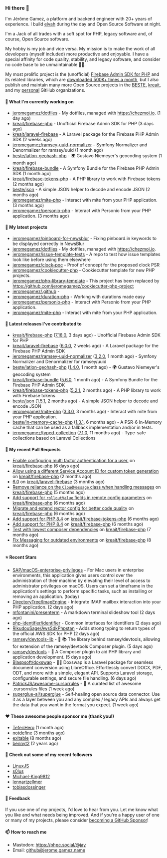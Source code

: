 ### Hi there 👋

I'm Jérôme Gamez, a platform and backend engineer with 20+ years of experience.
I build [elvah](https://www.elvah.de) during the day and Open Source Software
at night.

I'm a Jack of all trades with a soft spot for PHP, legacy software and,
of course, Open Source software.

My hobby is my job and vice versa. My mission is to make the work of all
developers (myself included) more productive and enjoyable.
I have a special affinity for code quality, stability, and legacy software,
and consider no code base to be unmaintainable 💪🏻.

My most prolific project is the (unofficial)
[Firebase Admin SDK for PHP](https://github.com/kreait/firebase-php) and its
related libraries, which are
[downloaded 500K+ times a month](https://packagist.org/packages/kreait/firebase-php/stats), but I also publish and maintain many more Open Source
projects in the [BESTE](https://github.com/beste),
[kreait](https://github.com/kreait), and my
[personal](https://github.com/jeromegamez) GitHub organizations.

#### 👷 What I'm currently working on

- [jeromegamez/dotfiles](https://github.com/jeromegamez/dotfiles) - My dotfiles, managed with https://chezmoi.io. (1 day ago)
- [kreait/firebase-php](https://github.com/kreait/firebase-php) - Unofficial Firebase Admin SDK for PHP (3 days ago)
- [kreait/laravel-firebase](https://github.com/kreait/laravel-firebase) - A Laravel package for the Firebase PHP Admin SDK (2 weeks ago)
- [jeromegamez/ramsey-uuid-normalizer](https://github.com/jeromegamez/ramsey-uuid-normalizer) - Symfony Normalizer and Denormalizer for ramsey/uuid (1 month ago)
- [beste/latlon-geohash-php](https://github.com/beste/latlon-geohash-php) - 🌍 Gustavo Niemeyer&#39;s geocoding system (1 month ago)
- [kreait/firebase-bundle](https://github.com/kreait/firebase-bundle) - A Symfony Bundle for the Firebase PHP Admin SDK (1 month ago)
- [kreait/firebase-tokens-php](https://github.com/kreait/firebase-tokens-php) - A PHP library to work with Firebase tokens (2 months ago)
- [beste/json](https://github.com/beste/json) - A simple JSON helper to decode and encode JSON (2 months ago)
- [jeromegamez/mite-php](https://github.com/jeromegamez/mite-php) - Interact with mite from your PHP application. (3 months ago)
- [jeromegamez/personio-php](https://github.com/jeromegamez/personio-php) - Interact with Personio from your PHP application. (3 months ago)

#### 🌱 My latest projects

- [jeromegamez/pinboard-for-newsblur](https://github.com/jeromegamez/pinboard-for-newsblur) - Fixing pinboard.in keywords to be displayed correctly in NewsBlur
- [jeromegamez/dotfiles](https://github.com/jeromegamez/dotfiles) - My dotfiles, managed with https://chezmoi.io.
- [jeromegamez/issue-template-tests](https://github.com/jeromegamez/issue-template-tests) - A repo to test how issue templates look like before using them elsewhere
- [jeromegamez/clock-poc](https://github.com/jeromegamez/clock-poc) - Proof of concept for the proposed clock PSR
- [jeromegamez/cookiecutter-php](https://github.com/jeromegamez/cookiecutter-php) - Cookiecutter template for new PHP projects.
- [jeromegamez/php-library-template](https://github.com/jeromegamez/php-library-template) - This project has been replaced by https://github.com/jeromegamez/cookiecutter-php-project
- [jeromegamez/.github](https://github.com/jeromegamez/.github) - 
- [jeromegamez/duration-php](https://github.com/jeromegamez/duration-php) - Working with durations made easy
- [jeromegamez/personio-php](https://github.com/jeromegamez/personio-php) - Interact with Personio from your PHP application.
- [jeromegamez/mite-php](https://github.com/jeromegamez/mite-php) - Interact with mite from your PHP application.

#### 🔭 Latest releases I've contributed to

- [kreait/firebase-php](https://github.com/kreait/firebase-php) ([7.18.0](https://github.com/kreait/firebase-php/releases/tag/7.18.0), 3 days ago) - Unofficial Firebase Admin SDK for PHP
- [kreait/laravel-firebase](https://github.com/kreait/laravel-firebase) ([6.0.0](https://github.com/kreait/laravel-firebase/releases/tag/6.0.0), 2 weeks ago) - A Laravel package for the Firebase PHP Admin SDK
- [jeromegamez/ramsey-uuid-normalizer](https://github.com/jeromegamez/ramsey-uuid-normalizer) ([3.2.0](https://github.com/jeromegamez/ramsey-uuid-normalizer/releases/tag/3.2.0), 1 month ago) - Symfony Normalizer and Denormalizer for ramsey/uuid
- [beste/latlon-geohash-php](https://github.com/beste/latlon-geohash-php) ([1.4.0](https://github.com/beste/latlon-geohash-php/releases/tag/1.4.0), 1 month ago) - 🌍 Gustavo Niemeyer&#39;s geocoding system
- [kreait/firebase-bundle](https://github.com/kreait/firebase-bundle) ([5.6.0](https://github.com/kreait/firebase-bundle/releases/tag/5.6.0), 1 month ago) - A Symfony Bundle for the Firebase PHP Admin SDK
- [kreait/firebase-tokens-php](https://github.com/kreait/firebase-tokens-php) ([5.2.1](https://github.com/kreait/firebase-tokens-php/releases/tag/5.2.1), 2 months ago) - A PHP library to work with Firebase tokens
- [beste/json](https://github.com/beste/json) ([1.5.1](https://github.com/beste/json/releases/tag/1.5.1), 2 months ago) - A simple JSON helper to decode and encode JSON
- [jeromegamez/mite-php](https://github.com/jeromegamez/mite-php) ([3.3.0](https://github.com/jeromegamez/mite-php/releases/tag/3.3.0), 3 months ago) - Interact with mite from your PHP application.
- [beste/in-memory-cache-php](https://github.com/beste/in-memory-cache-php) ([1.3.1](https://github.com/beste/in-memory-cache-php/releases/tag/1.3.1), 6 months ago) - A PSR-6 In-Memory cache that can be used as a fallback implementation and/or in tests.
- [jeromegamez/typed-collection](https://github.com/jeromegamez/typed-collection) ([7.1.0](https://github.com/jeromegamez/typed-collection/releases/tag/7.1.0), 11 months ago) - Type-safe collections based on Laravel Collections

#### 🔨 My recent Pull Requests

- [Enable configuring multi factor authentication for a user.](https://github.com/kreait/firebase-php/pull/993) on [kreait/firebase-php](https://github.com/kreait/firebase-php) (6 days ago)
- [Allow using a different Service Account ID for custom token generation](https://github.com/kreait/firebase-php/pull/973) on [kreait/firebase-php](https://github.com/kreait/firebase-php) (2 months ago)
- [6.0](https://github.com/kreait/laravel-firebase/pull/237) on [kreait/laravel-firebase](https://github.com/kreait/laravel-firebase) (3 months ago)
- [Remove reliance on the `CloudMessage` class when handling messages](https://github.com/kreait/firebase-php/pull/934) on [kreait/firebase-php](https://github.com/kreait/firebase-php) (5 months ago)
- [Add support for `rolloutValue` fields in remote config parameters](https://github.com/kreait/firebase-php/pull/927) on [kreait/firebase-php](https://github.com/kreait/firebase-php) (6 months ago)
- [Migrate and extend rector config for better code quality](https://github.com/kreait/firebase-php/pull/921) on [kreait/firebase-php](https://github.com/kreait/firebase-php) (6 months ago)
- [Add support for PHP 8.4](https://github.com/kreait/firebase-tokens-php/pull/61) on [kreait/firebase-tokens-php](https://github.com/kreait/firebase-tokens-php) (6 months ago)
- [Add support for PHP 8.4](https://github.com/kreait/firebase-php/pull/920) on [kreait/firebase-php](https://github.com/kreait/firebase-php) (6 months ago)
- [Test with lowest composer dependencies](https://github.com/kreait/firebase-php/pull/913) on [kreait/firebase-php](https://github.com/kreait/firebase-php) (7 months ago)
- [Fix Messaging for outdated environments](https://github.com/kreait/firebase-php/pull/908) on [kreait/firebase-php](https://github.com/kreait/firebase-php) (8 months ago)

#### ⭐ Recent Stars

- [SAP/macOS-enterprise-privileges](https://github.com/SAP/macOS-enterprise-privileges) - For Mac users in enterprise environments, this application gives users control over the administration of their machine by elevating their level of access to administrator privileges on macOS.  Users can set a timeframe in the application&#39;s settings to perform specific tasks, such as installing or removing an application. (today)
- [DirectoryTree/ImapEngine](https://github.com/DirectoryTree/ImapEngine) - Integrate IMAP mailbox interaction into your PHP application. (2 days ago)
- [mfontanini/presenterm](https://github.com/mfontanini/presenterm) - A markdown terminal slideshow tool (2 days ago)
- [php-identifier/identifier](https://github.com/php-identifier/identifier) - Common interfaces for identifiers (2 days ago)
- [RikudouSage/AwsSdkPhpstan](https://github.com/RikudouSage/AwsSdkPhpstan) - Adds strong typing to return types of the official AWS SDK for PHP (2 days ago)
- [ramsey/devtools-lib](https://github.com/ramsey/devtools-lib) - 🧰 📚 The library behind ramsey/devtools, allowing for extension of the ramsey/devtools Composer plugin. (5 days ago)
- [ramsey/devtools](https://github.com/ramsey/devtools) - :toolbox: A Composer plugin to aid PHP library and application development. (5 days ago)
- [Blaspsoft/doxswap](https://github.com/Blaspsoft/doxswap) - 📄🔄 Doxswap is a Laravel package for seamless document conversion using LibreOffice. Effortlessly convert DOCX, PDF, ODT, and more with a simple, elegant API. Supports Laravel storage, configurable settings, and secure file handling. (6 days ago)
- [PatrickJS/awesome-cursorrules](https://github.com/PatrickJS/awesome-cursorrules) - 📄 A curated list of awesome .cursorrules files (1 week ago)
- [superglue-ai/superglue](https://github.com/superglue-ai/superglue) - Self-healing open source data connector. Use it as a layer between you and any complex / legacy APIs and always get the data that you want in the format you expect. (1 week ago)

#### ❤️ These awesome people sponsor me (thank you!)

- [TeferiHero](https://github.com/TeferiHero) (1 month ago)
- [notdefine](https://github.com/notdefine) (3 months ago)
- [exitable](https://github.com/exitable) (8 months ago)
- [bennyt2](https://github.com/bennyt2) (2 years ago)

#### 👯 Check out some of my recent followers

- [LinuxJS](https://github.com/LinuxJS)
- [s0lus](https://github.com/s0lus)
- [Michael-King9812](https://github.com/Michael-King9812)
- [lennartzellmer](https://github.com/lennartzellmer)
- [tobiasdossinger](https://github.com/tobiasdossinger)

#### 💬 Feedback

If you use one of my projects, I'd love to hear from you. Let me know what you
like and what needs being improved. And if you're a happy user of one or
many of my projects, please consider
[becoming a GitHub Sponsor](https://github.com/sponsors/jeromegamez)!

#### 📫 How to reach me

- Mastodon: https://phpc.social/@jay
- Email: github@jerome.gamez.name
